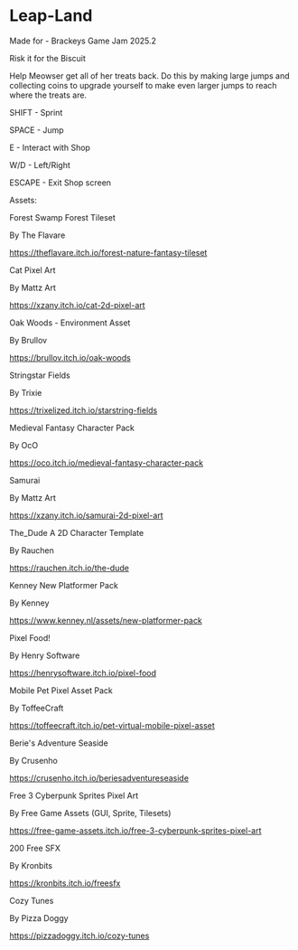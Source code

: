 # Leap-Land

Made for - Brackeys Game Jam 2025.2

Risk it for the Biscuit

Help Meowser get all of her treats back. Do this by making large jumps and collecting coins to upgrade yourself to make even larger jumps to reach where the treats are.

SHIFT - Sprint

SPACE - Jump

E - Interact with Shop

W/D - Left/Right

ESCAPE - Exit Shop screen



Assets:

Forest Swamp Forest Tileset

By The Flavare

https://theflavare.itch.io/forest-nature-fantasy-tileset

Cat Pixel Art

By Mattz Art

https://xzany.itch.io/cat-2d-pixel-art

Oak Woods - Environment Asset

By Brullov

https://brullov.itch.io/oak-woods

Stringstar Fields

By Trixie

https://trixelized.itch.io/starstring-fields

Medieval Fantasy Character Pack

By OcO

https://oco.itch.io/medieval-fantasy-character-pack

Samurai

By Mattz Art

https://xzany.itch.io/samurai-2d-pixel-art

The_Dude A 2D Character Template

By Rauchen

https://rauchen.itch.io/the-dude

Kenney New Platformer Pack

By Kenney

https://www.kenney.nl/assets/new-platformer-pack

Pixel Food!

By Henry Software

https://henrysoftware.itch.io/pixel-food

Mobile Pet Pixel Asset Pack

By ToffeeCraft

https://toffeecraft.itch.io/pet-virtual-mobile-pixel-asset

Berie's Adventure Seaside

By Crusenho

https://crusenho.itch.io/beriesadventureseaside

Free 3 Cyberpunk Sprites Pixel Art

By Free Game Assets (GUI, Sprite, Tilesets)

https://free-game-assets.itch.io/free-3-cyberpunk-sprites-pixel-art

200 Free SFX

By Kronbits

https://kronbits.itch.io/freesfx

Cozy Tunes

By Pizza Doggy

https://pizzadoggy.itch.io/cozy-tunes
